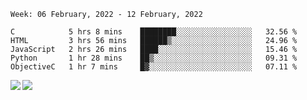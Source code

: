 <!--START_SECTION:waka-->
```text
Week: 06 February, 2022 - 12 February, 2022

C            5 hrs 8 mins    ████████░░░░░░░░░░░░░░░░░   32.56 % 
HTML         3 hrs 56 mins   ██████▒░░░░░░░░░░░░░░░░░░   24.96 % 
JavaScript   2 hrs 26 mins   ████░░░░░░░░░░░░░░░░░░░░░   15.46 % 
Python       1 hr 28 mins    ██▒░░░░░░░░░░░░░░░░░░░░░░   09.31 % 
ObjectiveC   1 hr 7 mins     █▓░░░░░░░░░░░░░░░░░░░░░░░   07.11 % 
```
<!--END_SECTION:waka-->
<a href="https://github.com/anuraghazra/github-readme-stats">
  <img align="left" src="https://github-readme-stats.vercel.app/api?username=Tanesan&count_private=true&show_icons=true" />
<img align="left" src="https://github-readme-stats.vercel.app/api/top-langs/?username=Tanesan" />
</a>
